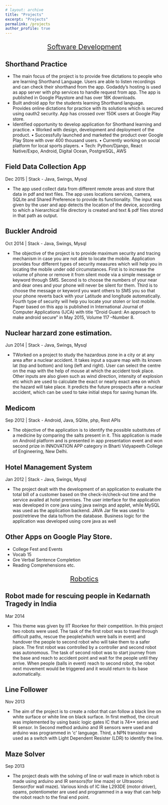 ```yaml
---
# layout: archive
title: "Projects"
excerpt: "Projects"
permalink: /projects
author_profile: true
---
```


<p style="text-align:center;font-size:22px;"><u>Software Development</u></p>


Shorthand Practice 
------
* The main focus of the project is to provide free dictations to people who are learning Shorthand Language. Users are able to listen recordings and can check their shorthand from the app. Godaddy’s hosting is used as app server with php services to handle request from app. The app is published in Google Playstore and has over 18K downloads.
* Built android app for the students learning Shorthand language. Provides online dictations for practice with its solutions which is secured using oauth2 security. App has crossed over 150K users at Google Play store.
* Identified opportunity to develop application for Shorthand learning and practice.
• Worked with design, development and deployment of the product.
• Successfully launched and marketed the product over Google Play Store with over 400 thousand users.
• Currently working on social platform for local sports players.
• Tech: Python/Django, React Native/Expo, Android, Digital Ocean, PostgreSQL, AWS


Field Data Collection App 
------
Dec 2015 | Stack - Java, Swings, Mysql 
* The app used collect data from different remote areas and store that data in pdf and text files. The app uses locations services, camera, SQLite and Shared Preference to provide its functionality. The input was given by the user and app detects the location of the device, according to which a hierarchical file directory is created and text & pdf files stored in that path as output.

Buckler Android
------
Oct 2014 | Stack - Java, Swings, Mysql 
* The objective of the project is to provide maximum security and tracing mechanism in case you are not able to locate the mobile. Application provides four different types of security measures which will help you in locating the mobile under odd circumstances. First is to increase the volume of phone or remove it from silent mode via a simple message or keyword through SMS. Second is to choose the numbers of your near and dear ones and your phone will never be silent for them. Third is to choose the message or keyword you want others to SMS you so that your phone reverts back with your Latitude and longitude automatically. Fourth type of security will help you locate your stolen or lost mobile. Paper based on this app is published in International Journal of Computer Applications (IJCA) with title “Droid Guard: An approach to make android secure” in May 2015, Volume 117 –Number 8.

Nuclear harzard zone estimation.
------
Jun 2014 | Stack - Java, Swings, Mysql 
* TWorked on a project to study the hazardous zone in a city or at any area after a nuclear accident. It takes input a square map with its known lat (top and bottom) and long (left and right). User can select the centre on the map with the help of mouse at which the accident took place. Other inputs are also given such as wind direction, intensity of explosion etc which are used to calculate the exact or nearly exact area on which the hazard will take place. It predicts the future prospects after a nuclear accident, which can be used to take initial steps for saving human life.

Medicom
------
Sep 2012 | Stack - Android, Java, SQlite, php, Rest APIs
* The objective of the application is to identify the possible substitutes of a medicine by comparing the salts present in it. This application is made on Android platform and is presented in app presentation event and won second prize in INNOVATION APP category in Bharti Vidyapeeth College of Engineering, New Delhi.

Hotel Management System
------
Jan 2012 | Stack - Java, Swings, Mysql 
* The project dealt with the development of an application to evaluate the total bill of a customer based on the check-in/check-out time and the service availed at hotel premises. The user interface for the application was developed in core java using java swings and applet, while MySQL was used as the application backend. JAVA Jar file was used to post/retrieve the data to/from the database. Business logic for the application was developed using core java as well

Other Apps on Google Play Store.
------
* College Fest and Events
* Vocab 15
* Gre Verbal Sentence Completion
* Reading Comprehensions etc.

<p style="text-align:center;font-size:22px;"><u>Robotics</u></p>

Robot made for rescuing people in Kedarnath Tragedy in India
------
Mar 2014 
* This theme was given by IIT Roorkee for their competition. In this project two robots were used. The task of the first robot was to travel through difficult paths, rescue the people(which were balls in event) and handover the people to second robot who will take them to a safer place. The first robot was controlled by a controller and second robot was autonomous. The task of second robot was to start journey from the base and reach to accident point and wait for the people until they arrive. When people (balls in event) reach to second robot, the robot next movement would be triggered and it would return to its base automatically.

Line Follower 
------
Nov 2013 
* The aim of the project is to create a robot that can follow a black line on white surface or white line on black surface. In first method, the circuit was implemented by using basic logic gates IC that is 74** series and IR sensor. In Second method arduino and IR sensors were used and arduino was programmed in 'c' language. Third, a NPN transistor was used as a switch with Light Dependent Resister (LDR) to identify the line.

Maze Solver
------
Sep 2013  
* The project deals with the solving of line or wall maze in which robot is made using arduino and IR sensors(for line maze) or Ultrasonic Sensor(for wall maze). Various kinds of IC like L293DE (motor driver), opams, potentiometer are used and programmed in a way that can help the robot reach to the final end point.